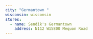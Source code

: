 ```yaml
---
city: "Germantown "
wisconsin: wisconsin
stores:
  - name: Sendik's Germantown
    address: N112 W15800 Mequon Road
---
```

